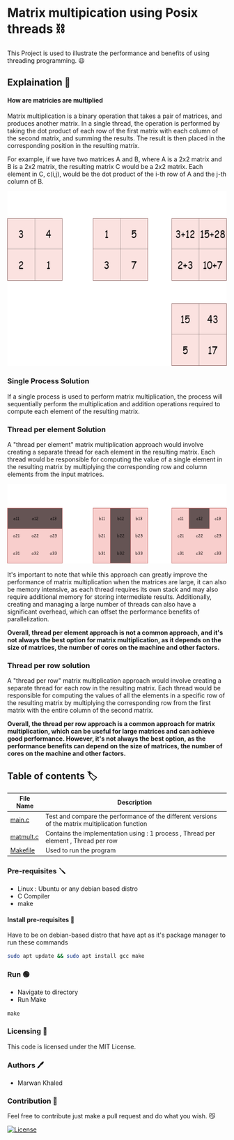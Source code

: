# Matrix multipication using Posix threads :chains:

This Project is used to illustrate the performance and benefits of using threading programming. :smiley:

## Explaination 📖

#### How are matricies are multiplied

Matrix multiplication is a binary operation that takes a pair of matrices, and produces another matrix. In a single thread, the operation is performed by taking the dot product of each row of the first matrix with each column of the second matrix, and summing the results. The result is then placed in the corresponding position in the resulting matrix.

For example, if we have two matrices A and B, where A is a 2x2 matrix and B is a 2x2 matrix, the resulting matrix C would be a 2x2 matrix. Each element in C, c(i,j), would be the dot product of the i-th row of A and the j-th column of B.

<p align="center" width="100%">
<img src="Illustrations/matmult.png" width="600" height="400">
</p>

### Single Process Solution

If a single process is used to perform matrix multiplication, the
process will sequentially perform the multiplication and addition
operations required to compute each element of the resulting
matrix.

### Thread per element Solution

A "thread per element" matrix multiplication approach would involve creating a separate thread for each element in the resulting matrix. Each thread would be responsible for computing the value of a single element in the resulting matrix by multiplying the corresponding row and column elements from the input matrices.
<p align="center" width="100%">
<img src="Illustrations/matmult_thread.png">
</p>

It's important to note that while this approach can greatly improve the performance of matrix multiplication when the matrices are large, it can also be memory intensive, as each thread requires its own stack and may also require additional memory for storing intermediate results. Additionally, creating and managing a large number of threads can also have a significant overhead, which can offset the performance benefits of parallelization.

**Overall, thread per element approach is not a common approach, and it's not always the best option for matrix multiplication, as it depends on the size of matrices, the number of cores on the machine and other factors.**

### Thread per row solution

A "thread per row" matrix multiplication approach would involve creating a separate thread for each row in the resulting matrix. Each thread would be responsible for computing the values of all the elements in a specific row of the resulting matrix by multiplying the corresponding row from the first matrix with the entire column of the second matrix.

**Overall, the thread per row approach is a common approach for matrix multiplication, which can be useful for large matrices and can achieve good performance. However, it's not always the best option, as the performance benefits can depend on the size of matrices, the number of cores on the machine and other factors.**

## Table of contents :label:

| File Name | Description                                                                                      |
|-----------|--------------------------------------------------------------------------------------------------|
| [main.c](https://github.com/XMaroRadoX/Matrix-Multipication-using-posix-threads/blob/master/main.c)   | Test and compare the performance of the different versions of the matrix multiplication function |
| [matmult.c](https://github.com/XMaroRadoX/Matrix-Multipication-using-posix-threads/blob/master/matmult.c) | Contains the implementation using : 1 process , Thread per element , Thread per row              |
| [Makefile](https://github.com/XMaroRadoX/Matrix-Multipication-using-posix-threads/blob/master/Makefile)  | Used to run the program                                                                          |

### Pre-requisites :screwdriver:

* Linux : Ubuntu or any debian based distro
* C Compiler
* make

#### Install pre-requisites :toolbox:

Have to be on debian-based distro that have apt as it's package manager to run these commands

```sh
sudo apt update && sudo apt install gcc make


```

### Run :green_circle:

* Navigate to directory
* Run Make

`make`

### Licensing :pencil:

This code is licensed under the MIT License.

### Authors :pen:

* Marwan Khaled

### Contribution :clinking_glasses:

Feel free to contribute just make a pull request and do what you wish. 😼

[![License](https://img.shields.io/badge/License-MIT-red.svg)](https://opensource.org/licenses/MIT)
